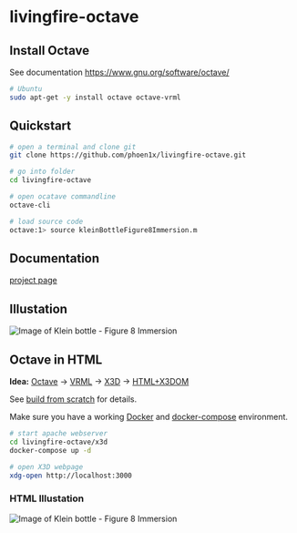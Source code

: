 #  livingfire-octave

## Install Octave

See documentation https://www.gnu.org/software/octave/

``` bash
# Ubuntu
sudo apt-get -y install octave octave-vrml
```

## Quickstart

``` bash
# open a terminal and clone git
git clone https://github.com/phoen1x/livingfire-octave.git

# go into folder
cd livingfire-octave

# open ocatave commandline
octave-cli

# load source code
octave:1> source kleinBottleFigure8Immersion.m
```

## Documentation

[project page](http://www.livingfire.de/x3dom/octave-goes-html-en/)

## Illustation

![Image of Klein bottle - Figure 8 Immersion](../master/kleinBottleFigure8Immersion.png?raw=true)


## Octave in HTML

**Idea:**
[Octave](https://www.gnu.org/software/octave/) -> [VRML](https://en.wikipedia.org/wiki/VRML) -> [X3D](https://en.wikipedia.org/wiki/X3D) -> [HTML+X3DOM](https://www.x3dom.org/)

See [build from scratch](http://www.livingfire.de/x3dom/octave-goes-html-en/#build-from-scratch) for details.

Make sure you have a working [Docker](https://docs.docker.com/engine/installation/) and
[docker-compose](https://docs.docker.com/compose/install/) environment.

``` bash
# start apache webserver
cd livingfire-octave/x3d
docker-compose up -d

# open X3D webpage
xdg-open http://localhost:3000
```

### HTML Illustation

![Image of Klein bottle - Figure 8 Immersion](../master/kleinBottleFigure8Immersion_vrml.png?raw=true)

